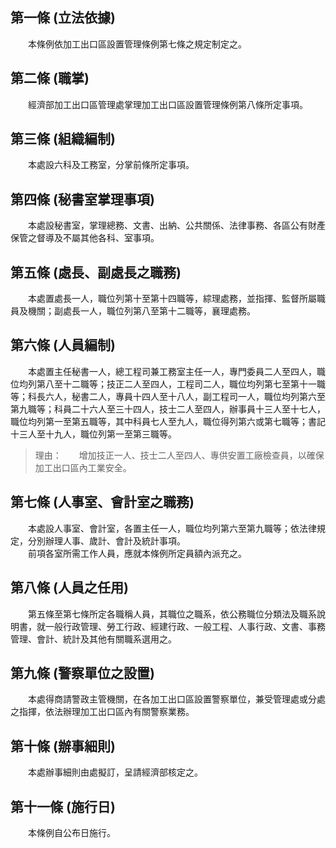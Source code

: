 第一條 (立法依據)
-----------------
　　本條例依加工出口區設置管理條例第七條之規定制定之。  


第二條 (職掌)
-------------
　　經濟部加工出口區管理處掌理加工出口區設置管理條例第八條所定事項。  


第三條 (組織編制)
-----------------
　　本處設六科及工務室，分掌前條所定事項。  


第四條 (秘書室掌理事項)
-----------------------
　　本處設秘書室，掌理總務、文書、出納、公共關係、法律事務、各區公有財產保管之督導及不屬其他各科、室事項。  


第五條 (處長、副處長之職務)
---------------------------
　　本處置處長一人，職位列第十至第十四職等，綜理處務，並指揮、監督所屬職員及機關；副處長一人，職位列第八至第十二職等，襄理處務。  


第六條 (人員編制)
-----------------
　　本處置主任秘書一人，總工程司兼工務室主任一人，專門委員二人至四人，職位均列第八至十二職等；技正二人至四人，工程司二人，職位均列第七至第十一職等；科長六人，秘書二人，專員十四人至十八人，副工程司一人，職位均列第六至第九職等；科員二十六人至三十四人，技士二人至四人，辦事員十三人至十七人，職位均列第一至第五職等，其中科員七人至九人，職位得列第六或第七職等；書記十三人至十九人，職位列第一至第三職等。  
> 理由：　　增加技正一人、技士二人至四人、專供安置工廠檢查員，以確保加工出口區內工業安全。



第七條 (人事室、會計室之職務)
-----------------------------
　　本處設人事室、會計室，各置主任一人，職位均列第六至第九職等；依法律規定，分別辦理人事、歲計、會計及統計事項。  
　　前項各室所需工作人員，應就本條例所定員額內派充之。  


第八條 (人員之任用)
-------------------
　　第五條至第七條所定各職稱人員，其職位之職系，依公務職位分類法及職系說明書，就一般行政管理、勞工行政、經建行政、一般工程、人事行政、文書、事務管理、會計、統計及其他有關職系選用之。  


第九條 (警察單位之設置)
-----------------------
　　本處得商請警政主管機關，在各加工出口區設置警察單位，兼受管理處或分處之指揮，依法辦理加工出口區內有關警察業務。  


第十條 (辦事細則)
-----------------
　　本處辦事細則由處擬訂，呈請經濟部核定之。  


第十一條 (施行日)
-----------------
　　本條例自公布日施行。